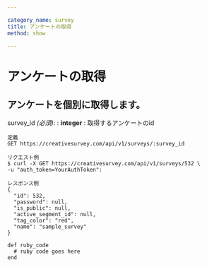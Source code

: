 ```yaml
---

category_name: survey
title: アンケートの取得
method: show

---
```


# アンケートの取得

## アンケートを個別に取得します。

survey_id _(必須)_:
: __integer__
: 取得するアンケートのid

~~~
定義
GET https://creativesurvey.com/api/v1/surveys/:survey_id

リクエスト例
$ curl -X GET https://creativesurvey.com/api/v1/surveys/532 \
-u "auth_token=YourAuthToken":

レスポンス例
{
  "id": 532,
  "password": null,
  "is_public": null,
  "active_segment_id": null,
  "tag_color": "red",
  "name": "sample_survey"
}
~~~

~~~
def ruby_code
  # ruby code goes here
end
~~~
